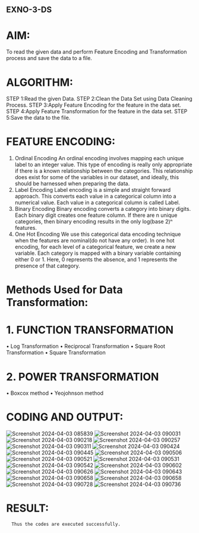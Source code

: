 ## EXNO-3-DS

# AIM:
To read the given data and perform Feature Encoding and Transformation process and save the data to a file.

# ALGORITHM:
STEP 1:Read the given Data.
STEP 2:Clean the Data Set using Data Cleaning Process.
STEP 3:Apply Feature Encoding for the feature in the data set.
STEP 4:Apply Feature Transformation for the feature in the data set.
STEP 5:Save the data to the file.

# FEATURE ENCODING:
1. Ordinal Encoding
An ordinal encoding involves mapping each unique label to an integer value. This type of encoding is really only appropriate if there is a known relationship between the categories. This relationship does exist for some of the variables in our dataset, and ideally, this should be harnessed when preparing the data.
2. Label Encoding
Label encoding is a simple and straight forward approach. This converts each value in a categorical column into a numerical value. Each value in a categorical column is called Label.
3. Binary Encoding
Binary encoding converts a category into binary digits. Each binary digit creates one feature column. If there are n unique categories, then binary encoding results in the only log(base 2)ⁿ features.
4. One Hot Encoding
We use this categorical data encoding technique when the features are nominal(do not have any order). In one hot encoding, for each level of a categorical feature, we create a new variable. Each category is mapped with a binary variable containing either 0 or 1. Here, 0 represents the absence, and 1 represents the presence of that category.

# Methods Used for Data Transformation:
  # 1. FUNCTION TRANSFORMATION
• Log Transformation
• Reciprocal Transformation
• Square Root Transformation
• Square Transformation
  # 2. POWER TRANSFORMATION
• Boxcox method
• Yeojohnson method

# CODING AND OUTPUT:
  ![Screenshot 2024-04-03 085839](https://github.com/Srikaavyaathamizh/EXNO-3-DS/assets/144870938/c296b3b9-2d5f-4beb-aa57-7adfcceccbb1)
![Screenshot 2024-04-03 090031](https://github.com/Srikaavyaathamizh/EXNO-3-DS/assets/144870938/fbc5d921-6a39-475f-b101-e486873cd289)
![Screenshot 2024-04-03 090218](https://github.com/Srikaavyaathamizh/EXNO-3-DS/assets/144870938/e2f488b0-bd60-4a3f-bac5-2d9ab370c18e)
![Screenshot 2024-04-03 090257](https://github.com/Srikaavyaathamizh/EXNO-3-DS/assets/144870938/77953173-1377-4813-91be-c8d76107d550)
![Screenshot 2024-04-03 090311](https://github.com/Srikaavyaathamizh/EXNO-3-DS/assets/144870938/bf671929-0f76-479e-bdbe-faeb31a8fd9a)
![Screenshot 2024-04-03 090424](https://github.com/Srikaavyaathamizh/EXNO-3-DS/assets/144870938/7b3a0ee4-aa04-4fef-ab2a-7a84b23ae384)
![Screenshot 2024-04-03 090445](https://github.com/Srikaavyaathamizh/EXNO-3-DS/assets/144870938/2131e668-505d-42b6-9e82-8f69eb5c2419)
![Screenshot 2024-04-03 090506](https://github.com/Srikaavyaathamizh/EXNO-3-DS/assets/144870938/b35f7c29-da44-4a27-b75b-6ca279841234)
![Screenshot 2024-04-03 090521](https://github.com/Srikaavyaathamizh/EXNO-3-DS/assets/144870938/c0557ff8-556b-4659-b48c-c95644483f97)
![Screenshot 2024-04-03 090531](https://github.com/Srikaavyaathamizh/EXNO-3-DS/assets/144870938/cc08068a-95ce-47db-a2a6-bc205eebc8bf)
![Screenshot 2024-04-03 090542](https://github.com/Srikaavyaathamizh/EXNO-3-DS/assets/144870938/5be33b34-b3f5-4457-ad30-fbe546b8422d)
![Screenshot 2024-04-03 090602](https://github.com/Srikaavyaathamizh/EXNO-3-DS/assets/144870938/76dcfe04-3c60-4aa2-8382-09bff5c6ff35)
![Screenshot 2024-04-03 090626](https://github.com/Srikaavyaathamizh/EXNO-3-DS/assets/144870938/b6703b26-ae33-4d04-9a83-cbb6c41b7514)
![Screenshot 2024-04-03 090643](https://github.com/Srikaavyaathamizh/EXNO-3-DS/assets/144870938/59f972f7-a066-4890-8b4f-fdeff87d2643)
![Screenshot 2024-04-03 090658](https://github.com/Srikaavyaathamizh/EXNO-3-DS/assets/144870938/31161b62-a2b5-4983-a3e1-982e97fd9a83)
![Screenshot 2024-04-03 090658](https://github.com/Srikaavyaathamizh/EXNO-3-DS/assets/144870938/d5429653-e919-4f0a-8730-3883f681d8a9)
![Screenshot 2024-04-03 090728](https://github.com/Srikaavyaathamizh/EXNO-3-DS/assets/144870938/bf04838c-69ef-44dd-a17d-7fe40d1e1531)
![Screenshot 2024-04-03 090736](https://github.com/Srikaavyaathamizh/EXNO-3-DS/assets/144870938/99fd73c7-5727-4417-a97f-f7d3d54f0951)

# RESULT:
      Thus the codes are executed successfully.
